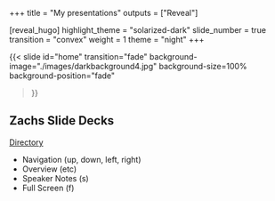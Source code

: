 +++
title = "My presentations"
outputs = ["Reveal"]

[reveal_hugo]
highlight_theme = "solarized-dark"
slide_number = true
transition = "convex"
weight = 1
theme = "night"
+++

{{< slide 
    id="home" 
    transition="fade" 
    background-image="./images/darkbackground4.jpg" 
    background-size=100%
    background-position="fade"
>}}

## Zachs Slide Decks

[Directory](/slides/index.html)
- Navigation (up, down, left, right)
- Overview (etc)
- Speaker Notes (s)
- Full Screen (f)